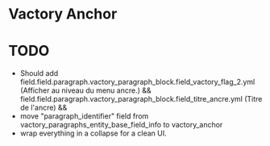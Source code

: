 # Vactory Anchor

# TODO

- Should add field.field.paragraph.vactory_paragraph_block.field_vactory_flag_2.yml (Afficher au niveau du menu ancre.) && field.field.paragraph.vactory_paragraph_block.field_titre_ancre.yml (Titre de l'ancre) && 
- move "paragraph_identifier" field from vactory_paragraphs_entity_base_field_info to vactory_anchor
- wrap everything in a collapse for a clean UI.
